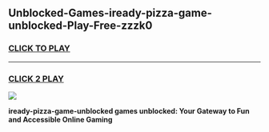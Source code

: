 
## Unblocked-Games-iready-pizza-game-unblocked-Play-Free-zzzk0
<h3>
<a href="https://premium76.site?title=iready-pizza-game-unblocked&ref=20A">CLICK TO PLAY</a></h3>
<hr>

<h3>
<a href="https://premium76.site?title=iready-pizza-game-unblocked&ref=20A">CLICK 2 PLAY</a>
  
</h3>

<a href="https://premium76.site?title=iready-pizza-game-unblocked&ref=20A"><img src="https://clearcache.store/games.png"></a>


**iready-pizza-game-unblocked games unblocked: Your Gateway to Fun and Accessible Online Gaming**
